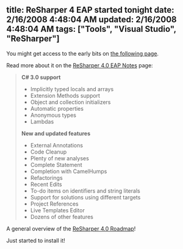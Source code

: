 title: ReSharper 4 EAP started tonight
date: 2/16/2008 4:48:04 AM
updated: 2/16/2008 4:48:04 AM
tags: ["Tools", "Visual Studio", "ReSharper"]
---
You might get access to the early bits on [the following page](http://www.jetbrains.net/confluence/display/ReSharper/ReSharper+4.0+Nightly+Builds).

Read more about it on the [ReSharper 4.0 EAP Notes](http://www.jetbrains.net/confluence/display/ReSharper/ReSharper+4.0+EAP+Notes) page:

> **C# 3.0 support** 
> 
> *   Implicitly typed locals and arrays
> *   Extension Methods support
> *   Object and collection initializers
> *   Automatic properties
> *   Anonymous types
> *   Lambdas
> 
> **New and updated features**
> 
> *   External Annotations
> *   Code Cleanup
> *   Plenty of new analyses
> *   Complete Statement
> *   Completion with CamelHumps
> *   Refactorings
> *   Recent Edits
> *   To-do items on identifiers and string literals
> *   Support for solutions using different targets
> *   Project References
> *   Live Templates Editor
> *   Dozens of other features

A general overview of the [ReSharper 4.0 Roadmap](http://www.jetbrains.net/confluence/display/ReSharper/ReSharper+4.0+Roadmap)!

Just started to install it! 
